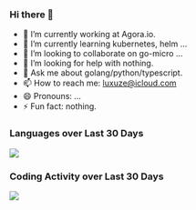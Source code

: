 ### Hi there 👋

<!--
**luxuze/luxuze** is a ✨ _special_ ✨ repository because its `README.md` (this file) appears on your GitHub profile.

Here are some ideas to get you started:

-->

- 🔭 I’m currently working at Agora.io.
- 🌱 I’m currently learning kubernetes, helm ...
- 👯 I’m looking to collaborate on go-micro ...
- 🤔 I’m looking for help with nothing.
- 💬 Ask me about golang/python/typescript.
- 📫 How to reach me: luxuze@icloud.com
- 😄 Pronouns: ...
- ⚡ Fun fact: nothing.

### Languages over Last 30 Days

<img src="https://wakatime.com/share/@monaco/763e3b08-9d6d-410c-ae78-a95b83422907.svg">

### Coding Activity over Last 30 Days

<img src="https://wakatime.com/share/@monaco/e204f4c8-aadd-4a6e-8d40-d06879672c6e.svg">
